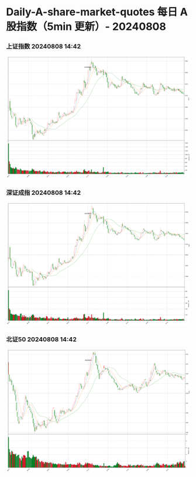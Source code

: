 
# Daily-A-share-market-quotes 每日 A 股指数（5min 更新）- 20240808

### 上证指数 20240808 14:42
![](./fig/2024/8/20240808-sh000001.png)

### 深证成指 20240808 14:42
![](./fig/2024/8/20240808-sz399001.png)

### 北证50 20240808 14:42
![](./fig/2024/8/20240808-bj899050.png)
